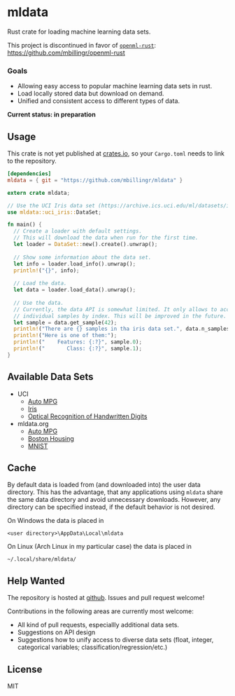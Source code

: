 # mldata
Rust crate for loading machine learning data sets.

This project is discontinued in favor of [`openml-rust`](https://crates.io/crates/openml): https://github.com/mbillingr/openml-rust


### Goals
- Allowing easy access to popular machine learning data sets in rust.
- Load locally stored data but download on demand.
- Unified and consistent access to different types of data.

**Current status: in preparation**

## Usage
This crate is not yet published at [crates.io](https://crates.io/), so your `Cargo.toml` needs to link to the repository.
```toml
[dependencies]
mldata = { git = "https://github.com/mbillingr/mldata" }
```

```rust
extern crate mldata;

// Use the UCI Iris data set (https://archive.ics.uci.edu/ml/datasets/iris).
use mldata::uci_iris::DataSet;

fn main() {
  // Create a loader with default settings.
  // This will download the data when run for the first time.
  let loader = DataSet::new().create().unwrap();
  
  // Show some information about the data set.
  let info = loader.load_info().unwrap();
  println!("{}", info);
  
  // Load the data.
  let data = loader.load_data().unwrap();
  
  // Use the data.
  // Currently, the data API is somewhat limited. It only allows to access 
  // individual samples by index. This will be improved in the future.
  let sample = data.get_sample(42);
  println!("There are {} samples in tha iris data set.", data.n_samples());
  println!("Here is one of them:");
  println!("    Features: {:?}", sample.0);
  println!("       Class: {:?}", sample.1);
}
```

## Available Data Sets
- UCI
  - [Auto MPG](http://archive.ics.uci.edu/ml/datasets/Auto+MPG)
  - [Iris](https://archive.ics.uci.edu/ml/datasets/iris)
  - [Optical Recognition of Handwritten Digits](https://archive.ics.uci.edu/ml/datasets/Optical+Recognition+of+Handwritten+Digits)
- mldata.org
  - [Auto MPG](http://mldata.org/repository/data/viewslug/uci-20070111-autompg/)
  - [Boston Housing](http://mldata.org/repository/data/viewslug/regression-datasets-housing/)
  - [MNIST](http://mldata.org/repository/data/viewslug/mnist-original/)

## Cache
By default data is loaded from (and downloaded into) the user data directory. This has the advantage, that 
any applications using `mldata` share the same data directory and avoid unnecessary downloads. However, any 
directory can be specified instead, if the default behavior is not desired.

On Windows the data is placed in 
```path
<user directory>\AppData\Local\mldata
```

On Linux (Arch Linux in my particular case) the data is placed in
```path
~/.local/share/mldata/
```

## Help Wanted
The repository is hosted at [github](https://github.com/mbillingr/mldata). Issues and pull request welcome!

Contributions in the following areas are currently most welcome:
- All kind of pull requests, especiallly additional data sets.
- Suggestions on API design
- Suggestions how to unify access to diverse data sets (float, integer, categorical variables; classification/regression/etc.)

## License
MIT
